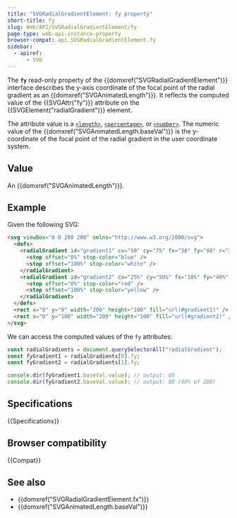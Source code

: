 ```yaml
---
title: "SVGRadialGradientElement: fy property"
short-title: fy
slug: Web/API/SVGRadialGradientElement/fy
page-type: web-api-instance-property
browser-compat: api.SVGRadialGradientElement.fy
sidebar:
  - apiref:
      - SVG
---
```


The **`fy`** read-only property of the {{domxref("SVGRadialGradientElement")}} interface describes the y-axis coordinate of the focal point of the radial gradient as an {{domxref("SVGAnimatedLength")}}. It reflects the computed value of the {{SVGAttr("fy")}} attribute on the {{SVGElement("radialGradient")}} element.

The attribute value is a [`<length>`](/en-US/docs/Web/SVG/Guides/Content_type#length), [`<percentage>`](/en-US/docs/Web/SVG/Guides/Content_type#percentage), or [`<number>`](/en-US/docs/Web/SVG/Guides/Content_type#number). The numeric value of the {{domxref("SVGAnimatedLength.baseVal")}} is the y-coordinate of the focal point of the radial gradient in the user coordinate system.

## Value

An {{domxref("SVGAnimatedLength")}}.

## Example

Given the following SVG:

```html
<svg viewBox="0 0 200 200" xmlns="http://www.w3.org/2000/svg">
  <defs>
    <radialGradient id="gradient1" cx="50" cy="75" fx="30" fy="60" r="30">
      <stop offset="0%" stop-color="blue" />
      <stop offset="100%" stop-color="white" />
    </radialGradient>
    <radialGradient id="gradient2" cx="25%" cy="50%" fx="10%" fy="40%" r="10%">
      <stop offset="0%" stop-color="red" />
      <stop offset="100%" stop-color="yellow" />
    </radialGradient>
  </defs>
  <rect x="0" y="0" width="200" height="100" fill="url(#gradient1)" />
  <rect x="0" y="100" width="200" height="100" fill="url(#gradient2)" />
</svg>
```

We can access the computed values of the `fy` attributes:

```js
const radialGradients = document.querySelectorAll("radialGradient");
const fyGradient1 = radialGradients[0].fy;
const fyGradient2 = radialGradients[1].fy;

console.dir(fyGradient1.baseVal.value); // output: 60
console.dir(fyGradient2.baseVal.value); // output: 80 (40% of 200)
```

## Specifications

{{Specifications}}

## Browser compatibility

{{Compat}}

## See also

- {{domxref("SVGRadialGradientElement.fx")}}
- {{domxref("SVGAnimatedLength.baseVal")}}
